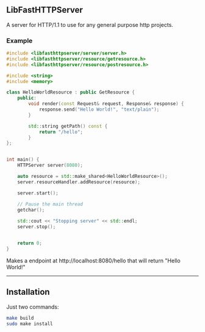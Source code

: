 ## LibFastHTTPServer

A server for HTTP/1.1 to use for any general purpose http projects.

### Example
```c++
#include <libfasthttpserver/server/server.h>
#include <libfasthttpserver/resource/getresource.h>
#include <libfasthttpserver/resource/postresource.h>

#include <string>
#include <memory>

class HelloWorldResource : public GetResource {
    public:
        void render(const Request& request, Response& response) {
            response.send("Hello World!", "text/plain");
        }

        std::string getPath() const {
            return "/hello";
        }
};


int main() {
    HTTPServer server(8080);

    auto resource = std::make_shared<HelloWorldResource>();
    server.resourceHandler.addResource(resource);

    server.start();

    // Pause the main thread
    getchar();
    
    std::cout << "Stopping server" << std::endl;
    server.stop();


    return 0;
}

```
Makes a endpoint at http://localhost:8080/hello that will return "Hello World!"

---

## Installation
Just two commands:
```bash
make build
sudo make install
```
